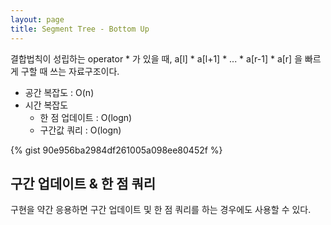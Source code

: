 ```yaml
---
layout: page
title: Segment Tree - Bottom Up
---
```


결합법칙이 성립하는 operator * 가 있을 때, a[l] * a[l+1] * ... * a[r-1] * a[r] 을 빠르게 구할 때 쓰는 자료구조이다.

  * 공간 복잡도 : O(n)
  * 시간 복잡도
    * 한 점 업데이트 : O(logn)
    * 구간값 쿼리 : O(logn)

{% gist 90e956ba2984df261005a098ee80452f %}

## 구간 업데이트 & 한 점 쿼리

구현을 약간 응용하면 구간 업데이트 및 한 점 쿼리를 하는 경우에도 사용할 수 있다.

